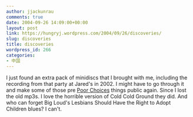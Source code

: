 ```yaml
---
author: jjackunrau
comments: true
date: 2004-09-26 14:09:00+00:00
layout: post
link: https://hungryj.wordpress.com/2004/09/26/discoveries/
slug: discoveries
title: discoveries
wordpress_id: 266
categories:
- 中国
---
```


I just found an extra pack of minidiscs that I brought with me, including the recording from that party at Jared's in 2002.  I might have to go through it and make some of those pre [Poor Choices](../anpc.html) things public again.  Since I lost the old mp3s.  I love the horrible version of Cold Cold Ground they did.  And who can forget Big Loud's Lesbians Should Have the Right to Adopt Children blues?  I can't.
